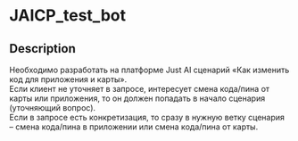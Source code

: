 # JAICP_test_bot
## Description
Необходимо разработать на платформе Just AI сценарий «Как изменить код для приложения и карты».<br>
Если клиент не уточняет в запросе, интересует смена кода/пина от карты или приложения, то он должен попадать в начало сценария (уточняющий вопрос).<br>
Если в запросе есть конкретизация, то сразу в нужную ветку сценария – смена кода/пина в приложении или смена кода/пина от карты.
